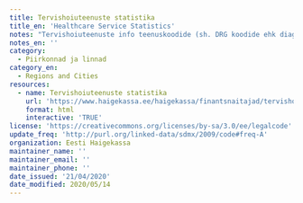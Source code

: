 ```yaml
---
title: Tervishoiuteenuste statistika
title_en: 'Healthcare Service Statistics'
notes: "Tervishoiuteenuste info teenuskoodide (sh. DRG koodide ehk diagnoosipõhiste kompleksteenuste koodide) ja kululiikide lõikes, nii eriarstide kui perearstide kohta. \r\nLink viib Eesti Haigekassa kodulehele, kus on võimalik andmetabeleid excelina alla laadida."
notes_en: ''
category: 
  - Piirkonnad ja linnad
category_en: 
  - Regions and Cities
resources:
  - name: Tervishoiuteenuste statistika
    url: 'https://www.haigekassa.ee/haigekassa/finantsnaitajad/tervishoiuteenuste-statistika'
    format: html
    interactive: 'TRUE'
license: 'https://creativecommons.org/licenses/by-sa/3.0/ee/legalcode'
update_freq: 'http://purl.org/linked-data/sdmx/2009/code#freq-A'
organization: Eesti Haigekassa
maintainer_name: ''
maintainer_email: ''
maintainer_phone: ''
date_issued: '21/04/2020'
date_modified: 2020/05/14
---
```

